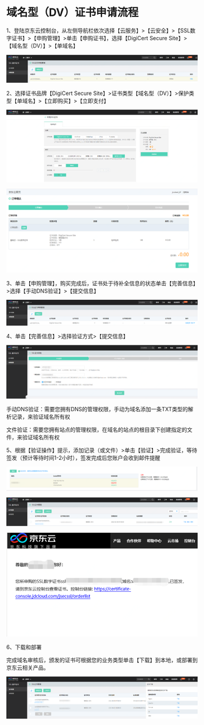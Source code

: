 
# 域名型（DV）证书申请流程

1、登陆京东云控制台，从左侧导航栏依次选择【云服务】>【云安全】>【SSL数字证书】>【申购管理】>单击【申购证书】，选择【DigiCert Secure Site】>【域名型（DV）】>【单域名】

![image-20210207103854080.png](/image/SSL-Certification/20210311/image-20210207103854080.png)

2、选择证书品牌【DigiCert Secure Site】>证书类型【域名型（DV）】>保护类型【单域名】>【立即购买】>【立即支付】

![image-20210207104021653](/image/SSL-Certification/20210311/image-20210207104021653.png)

![image-20210207104346767](/image/SSL-Certification/20210311/image-20210207104346767.png)

3、单击【申购管理】，购买完成后，证书处于待补全信息的状态单击【完善信息】>选择【手动DNS验证】>【提交信息】

![image-20210207104531972](/image/SSL-Certification/20210311/image-20210207104531972.png)

4、单击【完善信息】>选择验证方式>【提交信息】

![image-20210207110859622](/image/SSL-Certification/20210311/image-20210207110859622.png)

手动DNS验证：需要您拥有DNS的管理权限，手动为域名添加一条TXT类型的解析记录，来验证域名所有权

文件验证：需要您拥有站点的管理权限，在域名的站点的根目录下创建指定的文件，来验证域名所有权



5、根据【验证操作】提示，添加记录（或文件）>单击【验证】>完成验证，等待签发（预计等待时间1-2小时），签发完成后您账户会收到邮件提醒

![image-20210207112718264](/image/SSL-Certification/20210311/image-20210207112718264.png)

![image-20210207113249993](/image/SSL-Certification/20210311/image-20210207113249993.png)

![image-20210207113154453](/image/SSL-Certification/20210311/image-20210207113154453.png)



6、下载和部署

完成域名审核后，颁发的证书可根据您的业务类型单击【下载】到本地，或部署到京东云相关产品。

![image-20210207113520715](/image/SSL-Certification/20210311/image-20210207113520715.png)











